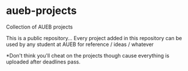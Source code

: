 # aueb-projects
Collection of AUEB projects

This is a public repository...
Every project added in this repository can be used by any student at AUEB for reference / ideas / whatever

*Don't think you'll cheat on the projects though cause everything is uploaded after deadlines pass.
